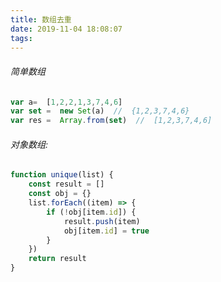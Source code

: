 ```yaml
---
title: 数组去重
date: 2019-11-04 18:08:07
tags:
---
```

###### 简单数组

```javascript
var a=  [1,2,2,1,3,7,4,6]
var set =  new Set(a)  //  {1,2,3,7,4,6}
var res =  Array.from(set)  //  [1,2,3,7,4,6]
```
###### 对象数组:

```javascript
function unique(list) {
    const result = []
    const obj = {}
    list.forEach((item) => {
        if (!obj[item.id]) {
            result.push(item)
            obj[item.id] = true
        }
    })
    return result
}
```

